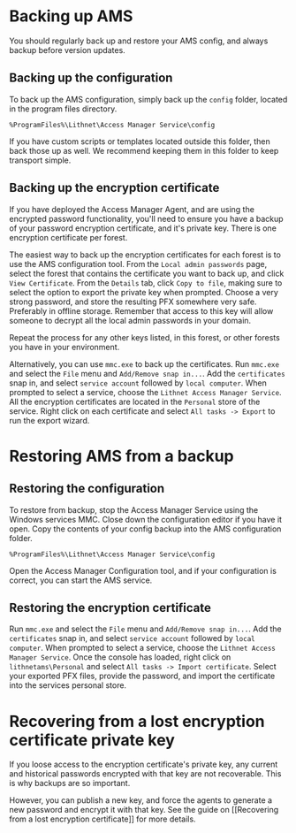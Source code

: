 # Backing up AMS
You should regularly back up and restore your AMS config, and always backup before version updates.

## Backing up the configuration
To back up the AMS configuration, simply back up the `config` folder, located in the program files directory. 

`%ProgramFiles%\Lithnet\Access Manager Service\config`

If you have custom scripts or templates located outside this folder, then back those up as well. We recommend keeping them in this folder to keep transport simple.

## Backing up the encryption certificate
If you have deployed the Access Manager Agent, and are using the encrypted password functionality, you'll need to ensure you have a backup of your password encryption certificate, and it's private key. There is one encryption certificate per forest.

The easiest way to back up the encryption certificates for each forest is to use the AMS configuration tool. From the `Local admin passwords` page, select the forest that contains the certificate you want to back up, and click `View Certificate`. From the `Details` tab, click `Copy to file`, making sure to select the option to export the private key when prompted. Choose a very strong password, and store the resulting PFX somewhere very safe. Preferably in offline storage. Remember that access to this key will allow someone to decrypt all the local admin passwords in your domain.

Repeat the process for any other keys listed, in this forest, or other forests you have in your environment.

Alternatively, you can use `mmc.exe` to back up the certificates. Run `mmc.exe` and select the `File` menu and `Add/Remove snap in...`. Add the `certificates` snap in, and select `service account` followed by `local computer`. When prompted to select a service, choose the `Lithnet Access Manager Service`. All the encryption certificates are located in the `Personal` store of the service. Right click on each certificate and select `All tasks -> Export` to run the export wizard.

# Restoring AMS from a backup

## Restoring the configuration
To restore from backup, stop the Access Manager Service using the Windows services MMC. Close down the configuration editor if you have it open. Copy the contents of your config backup into the AMS configuration folder.

`%ProgramFiles%\Lithnet\Access Manager Service\config`

Open the Access Manager Configuration tool, and if your configuration is correct, you can start the AMS service.

## Restoring the encryption certificate
Run `mmc.exe` and select the `File` menu and `Add/Remove snap in...`. Add the `certificates` snap in, and select `service account` followed by `local computer`. When prompted to select a service, choose the `Lithnet Access Manager Service`. Once the console has loaded, right click on `lithnetams\Personal` and select `All tasks -> Import certificate`. Select your exported PFX files, provide the password, and import the certificate into the services personal store.

# Recovering from a lost encryption certificate private key
If you loose access to the encryption certificate's private key, any current and historical passwords encrypted with that key are not recoverable. This is why backups are so important. 

However, you can publish a new key, and force the agents to generate a new password and encrypt it with that key. See the guide on [[Recovering from a lost encryption certificate]] for more details.
